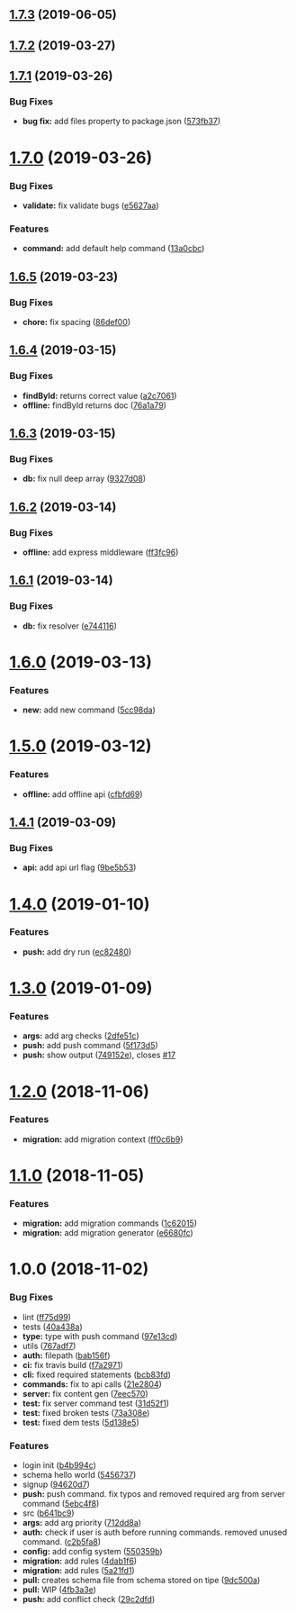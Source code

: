 ## [1.7.3](https://github.com/tipeio/tipe-cli/compare/v1.7.2...v1.7.3) (2019-06-05)

## [1.7.2](https://github.com/tipeio/tipe-cli/compare/v1.7.1...v1.7.2) (2019-03-27)

## [1.7.1](https://github.com/tipeio/tipe-cli/compare/v1.7.0...v1.7.1) (2019-03-26)


### Bug Fixes

* **bug fix:** add files property to package.json ([573fb37](https://github.com/tipeio/tipe-cli/commit/573fb37))

# [1.7.0](https://github.com/tipeio/tipe-cli/compare/v1.6.5...v1.7.0) (2019-03-26)


### Bug Fixes

* **validate:** fix validate bugs ([e5627aa](https://github.com/tipeio/tipe-cli/commit/e5627aa))


### Features

* **command:** add default help command ([13a0cbc](https://github.com/tipeio/tipe-cli/commit/13a0cbc))

## [1.6.5](https://github.com/tipeio/tipe-cli/compare/v1.6.4...v1.6.5) (2019-03-23)


### Bug Fixes

* **chore:** fix spacing ([86def00](https://github.com/tipeio/tipe-cli/commit/86def00))

## [1.6.4](https://github.com/tipeio/tipe-cli/compare/v1.6.3...v1.6.4) (2019-03-15)


### Bug Fixes

* **findById:** returns correct value ([a2c7061](https://github.com/tipeio/tipe-cli/commit/a2c7061))
* **offline:** findById returns doc ([76a1a79](https://github.com/tipeio/tipe-cli/commit/76a1a79))

## [1.6.3](https://github.com/tipeio/tipe-cli/compare/v1.6.2...v1.6.3) (2019-03-15)


### Bug Fixes

* **db:** fix null deep array ([9327d08](https://github.com/tipeio/tipe-cli/commit/9327d08))

## [1.6.2](https://github.com/tipeio/tipe-cli/compare/v1.6.1...v1.6.2) (2019-03-14)


### Bug Fixes

* **offline:** add express middleware ([ff3fc96](https://github.com/tipeio/tipe-cli/commit/ff3fc96))

## [1.6.1](https://github.com/tipeio/tipe-cli/compare/v1.6.0...v1.6.1) (2019-03-14)


### Bug Fixes

* **db:** fix resolver ([e744116](https://github.com/tipeio/tipe-cli/commit/e744116))

# [1.6.0](https://github.com/tipeio/tipe-cli/compare/v1.5.0...v1.6.0) (2019-03-13)


### Features

* **new:** add new command ([5cc98da](https://github.com/tipeio/tipe-cli/commit/5cc98da))

# [1.5.0](https://github.com/tipeio/tipe-cli/compare/v1.4.1...v1.5.0) (2019-03-12)


### Features

* **offline:** add offline api ([cfbfd69](https://github.com/tipeio/tipe-cli/commit/cfbfd69))

## [1.4.1](https://github.com/tipeio/tipe-cli/compare/v1.4.0...v1.4.1) (2019-03-09)


### Bug Fixes

* **api:** add api url flag ([9be5b53](https://github.com/tipeio/tipe-cli/commit/9be5b53))

# [1.4.0](https://github.com/tipeio/tipe-cli/compare/v1.3.0...v1.4.0) (2019-01-10)


### Features

* **push:** add dry run ([ec82480](https://github.com/tipeio/tipe-cli/commit/ec82480))

# [1.3.0](https://github.com/tipeio/tipe-cli/compare/v1.2.0...v1.3.0) (2019-01-09)


### Features

* **args:** add arg checks ([2dfe51c](https://github.com/tipeio/tipe-cli/commit/2dfe51c))
* **push:** add push command ([5f173d5](https://github.com/tipeio/tipe-cli/commit/5f173d5))
* **push:** show output ([749152e](https://github.com/tipeio/tipe-cli/commit/749152e)), closes [#17](https://github.com/tipeio/tipe-cli/issues/17)

# [1.2.0](https://github.com/tipeio/tipe-cli/compare/v1.1.0...v1.2.0) (2018-11-06)


### Features

* **migration:** add migration context ([ff0c6b9](https://github.com/tipeio/tipe-cli/commit/ff0c6b9))

# [1.1.0](https://github.com/tipeio/tipe-cli/compare/v1.0.0...v1.1.0) (2018-11-05)


### Features

* **migration:** add migration commands ([1c62015](https://github.com/tipeio/tipe-cli/commit/1c62015))
* **migration:** add migration generator ([e6680fc](https://github.com/tipeio/tipe-cli/commit/e6680fc))

# 1.0.0 (2018-11-02)


### Bug Fixes

* lint ([ff75d99](https://github.com/tipeio/tipe-cli/commit/ff75d99))
* tests ([40a438a](https://github.com/tipeio/tipe-cli/commit/40a438a))
* **type:** type with push command ([97e13cd](https://github.com/tipeio/tipe-cli/commit/97e13cd))
* utils ([767adf7](https://github.com/tipeio/tipe-cli/commit/767adf7))
* **auth:** filepath ([bab156f](https://github.com/tipeio/tipe-cli/commit/bab156f))
* **ci:** fix travis build ([f7a2971](https://github.com/tipeio/tipe-cli/commit/f7a2971))
* **cli:** fixed required statements ([bcb83fd](https://github.com/tipeio/tipe-cli/commit/bcb83fd))
* **commands:** fix to api calls ([21e2804](https://github.com/tipeio/tipe-cli/commit/21e2804))
* **server:** fix content gen ([7eec570](https://github.com/tipeio/tipe-cli/commit/7eec570))
* **test:** fix server command test ([31d52f1](https://github.com/tipeio/tipe-cli/commit/31d52f1))
* **test:** fixed broken tests ([73a308e](https://github.com/tipeio/tipe-cli/commit/73a308e))
* **test:** fixed dem tests ([5d138e5](https://github.com/tipeio/tipe-cli/commit/5d138e5))


### Features

* login init ([b4b994c](https://github.com/tipeio/tipe-cli/commit/b4b994c))
* schema hello world ([5456737](https://github.com/tipeio/tipe-cli/commit/5456737))
* signup ([94620d7](https://github.com/tipeio/tipe-cli/commit/94620d7))
* **push:** push command. fix typos and removed required arg from server command ([5ebc4f8](https://github.com/tipeio/tipe-cli/commit/5ebc4f8))
* src ([b641bc9](https://github.com/tipeio/tipe-cli/commit/b641bc9))
* **args:** add arg priority ([712dd8a](https://github.com/tipeio/tipe-cli/commit/712dd8a))
* **auth:** check if user is auth before running commands. removed unused command. ([c2b5fa8](https://github.com/tipeio/tipe-cli/commit/c2b5fa8))
* **config:** add config system ([550359b](https://github.com/tipeio/tipe-cli/commit/550359b))
* **migration:** add rules ([4dab1f6](https://github.com/tipeio/tipe-cli/commit/4dab1f6))
* **migration:** add rules ([5a21fd1](https://github.com/tipeio/tipe-cli/commit/5a21fd1))
* **pull:** creates schema file from schema stored on tipe ([9dc500a](https://github.com/tipeio/tipe-cli/commit/9dc500a))
* **pull:** WIP ([4fb3a3e](https://github.com/tipeio/tipe-cli/commit/4fb3a3e))
* **push:** add conflict check ([29c2dfd](https://github.com/tipeio/tipe-cli/commit/29c2dfd))
